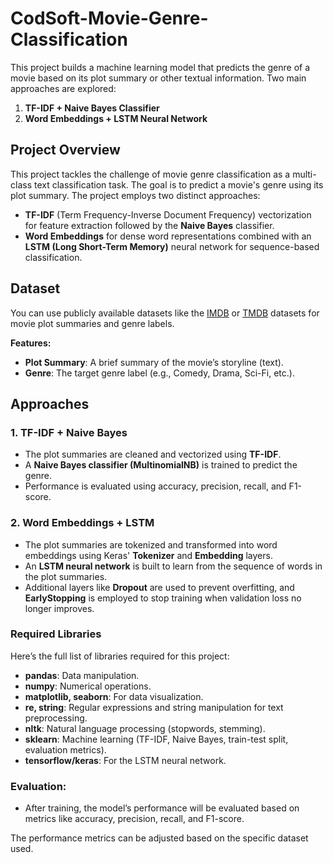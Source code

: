 # CodSoft-Movie-Genre-Classification


This project builds a machine learning model that predicts the genre of a movie based on its plot summary or other textual information. Two main approaches are explored:

1. **TF-IDF + Naive Bayes Classifier**
2. **Word Embeddings + LSTM Neural Network**

## Project Overview

This project tackles the challenge of movie genre classification as a multi-class text classification task. The goal is to predict a movie's genre using its plot summary. The project employs two distinct approaches: 
- **TF-IDF** (Term Frequency-Inverse Document Frequency) vectorization for feature extraction followed by the **Naive Bayes** classifier.
- **Word Embeddings** for dense word representations combined with an **LSTM (Long Short-Term Memory)** neural network for sequence-based classification.

## Dataset

You can use publicly available datasets like the [IMDB](https://www.imdb.com/interfaces/) or [TMDB](https://www.themoviedb.org/documentation/api) datasets for movie plot summaries and genre labels.

**Features:**
- **Plot Summary**: A brief summary of the movie’s storyline (text).
- **Genre**: The target genre label (e.g., Comedy, Drama, Sci-Fi, etc.).

## Approaches

### 1. TF-IDF + Naive Bayes

- The plot summaries are cleaned and vectorized using **TF-IDF**.
- A **Naive Bayes classifier (MultinomialNB)** is trained to predict the genre.
- Performance is evaluated using accuracy, precision, recall, and F1-score.

### 2. Word Embeddings + LSTM

- The plot summaries are tokenized and transformed into word embeddings using Keras' **Tokenizer** and **Embedding** layers.
- An **LSTM neural network** is built to learn from the sequence of words in the plot summaries.
- Additional layers like **Dropout** are used to prevent overfitting, and **EarlyStopping** is employed to stop training when validation loss no longer improves.



### Required Libraries

Here’s the full list of libraries required for this project:
- **pandas**: Data manipulation.
- **numpy**: Numerical operations.
- **matplotlib, seaborn**: For data visualization.
- **re, string**: Regular expressions and string manipulation for text preprocessing.
- **nltk**: Natural language processing (stopwords, stemming).
- **sklearn**: Machine learning (TF-IDF, Naive Bayes, train-test split, evaluation metrics).
- **tensorflow/keras**: For the LSTM neural network.


### Evaluation:

- After training, the model’s performance will be evaluated based on metrics like accuracy, precision, recall, and F1-score.


The performance metrics can be adjusted based on the specific dataset used.
